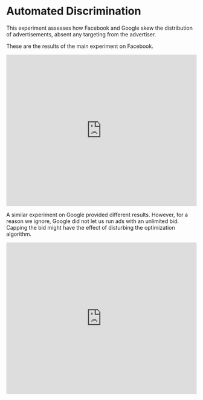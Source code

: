# Automated Discrimination

This experiment assesses how Facebook and Google skew the distribution of advertisements, absent any targeting from the advertiser.

These are the results of the main experiment on Facebook.

<iframe title="When deciding who to show an ad to, Facebook relies on gross stereotypes" aria-label="chart" id="datawrapper-chart-zmyqK" src="https://datawrapper.dwcdn.net/zmyqK/1/" scrolling="no" frameborder="0" style="width: 0; min-width: 100% !important; border: none;" height="400"></iframe><script type="text/javascript">!function(){"use strict";window.addEventListener("message",(function(a){if(void 0!==a.data["datawrapper-height"])for(var e in a.data["datawrapper-height"]){var t=document.getElementById("datawrapper-chart-"+e)||document.querySelector("iframe[src*='"+e+"']");t&&(t.style.height=a.data["datawrapper-height"][e]+"px")}}))}();
</script>

A similar experiment on Google provided different results. However, for a reason we ignore, Google did not let us run ads with an unlimited bid. Capping the bid might have the effect of disturbing the optimization algorithm.

<iframe title="Google seems to discriminate much less" aria-label="chart" id="datawrapper-chart-92d1m" src="https://datawrapper.dwcdn.net/92d1m/1/" scrolling="no" frameborder="0" style="width: 0; min-width: 100% !important; border: none;" height="400"></iframe><script type="text/javascript">!function(){"use strict";window.addEventListener("message",(function(a){if(void 0!==a.data["datawrapper-height"])for(var e in a.data["datawrapper-height"]){var t=document.getElementById("datawrapper-chart-"+e)||document.querySelector("iframe[src*='"+e+"']");t&&(t.style.height=a.data["datawrapper-height"][e]+"px")}}))}();
</script>
